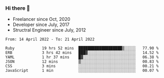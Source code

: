 ### Hi there 👋

- Freelancer since Oct, 2020
- Developer since July, 2017
- Structral Engineer since July, 2012

<!--START_SECTION:waka-->

```text
From: 14 April 2022 - To: 21 April 2022

Ruby            19 hrs 52 mins  ███████████████████▒░░░░░   77.90 %
ERB             3 hrs 42 mins   ███▓░░░░░░░░░░░░░░░░░░░░░   14.52 %
YAML            1 hr 37 mins    █▓░░░░░░░░░░░░░░░░░░░░░░░   06.38 %
JSON            12 mins         ▒░░░░░░░░░░░░░░░░░░░░░░░░   00.83 %
CSS             3 mins          ░░░░░░░░░░░░░░░░░░░░░░░░░   00.21 %
JavaScript      1 min           ░░░░░░░░░░░░░░░░░░░░░░░░░   00.07 %
```

<!--END_SECTION:waka-->
